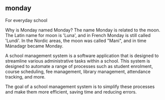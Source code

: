 ## monday
For everyday school 

Why is Monday named Monday?
The name Monday is related to the moon. The Latin name for moon is 'Luna', and in French Monday is still called 'Lundí'. In the Nordic areas, the moon was called "Mani", and in time Mánadagr became Monday.

A school management system is a software application that is designed to streamline various administrative tasks within a school. This system is designed to automate a range of processes such as student enrolment, course scheduling, fee management, library management, attendance tracking, and more.

The goal of a school management system is to simplify these processes and make them more efficient, saving time and reducing errors.


